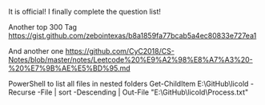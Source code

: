 It is official!  I finally complete the question list! 


Another top 300 Tag
https://gist.github.com/zebointexas/b8a1859fa77bcab5a4ec80833e727ea1

And another one
https://github.com/CyC2018/CS-Notes/blob/master/notes/Leetcode%20%E9%A2%98%E8%A7%A3%20-%20%E7%9B%AE%E5%BD%95.md 

PowerShell to list all files in nested folders
Get-ChildItem E:\GitHub\licold -Recurse -File | sort -Descending | Out-File "E:\GitHub\licold\Process.txt"
